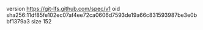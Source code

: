 version https://git-lfs.github.com/spec/v1
oid sha256:11df85fe102ec07af4ee72ca0606d7593de19a66c831593987be3e0bbf1379a3
size 152
